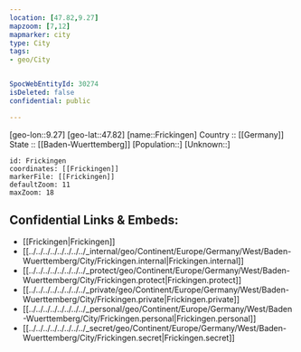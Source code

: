 ```yaml
---
location: [47.82,9.27] 
mapzoom: [7,12] 
mapmarker: city 
type: City
tags:
- geo/City


SpocWebEntityId: 30274
isDeleted: false
confidential: public

---
```

[geo-lon::9.27] 
[geo-lat::47.82] 
[name::Frickingen] 
Country :: [[Germany]]  
State :: [[Baden-Wuerttemberg]] 
[Population::] 
[Unknown::] 


```leaflet
id: Frickingen
coordinates: [[Frickingen]] 
markerFile: [[Frickingen]] 
defaultZoom: 11 
maxZoom: 18
```


## Confidential Links & Embeds: 
- [[Frickingen|Frickingen]]  
- [[../../../../../../../../_internal/geo/Continent/Europe/Germany/West/Baden-Wuerttemberg/City/Frickingen.internal|Frickingen.internal]] 
- [[../../../../../../../../_protect/geo/Continent/Europe/Germany/West/Baden-Wuerttemberg/City/Frickingen.protect|Frickingen.protect]] 
- [[../../../../../../../../_private/geo/Continent/Europe/Germany/West/Baden-Wuerttemberg/City/Frickingen.private|Frickingen.private]] 
- [[../../../../../../../../_personal/geo/Continent/Europe/Germany/West/Baden-Wuerttemberg/City/Frickingen.personal|Frickingen.personal]] 
- [[../../../../../../../../_secret/geo/Continent/Europe/Germany/West/Baden-Wuerttemberg/City/Frickingen.secret|Frickingen.secret]] 
